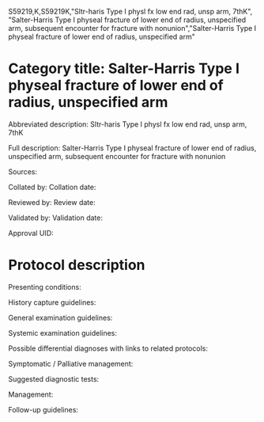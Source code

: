 S59219,K,S59219K,"Sltr-haris Type I physl fx low end rad, unsp arm, 7thK", "Salter-Harris Type I physeal fracture of lower end of radius, unspecified arm, subsequent encounter for fracture with nonunion","Salter-Harris Type I physeal fracture of lower end of radius, unspecified arm"
# Category title: Salter-Harris Type I physeal fracture of lower end of radius, unspecified arm

Abbreviated description: Sltr-haris Type I physl fx low end rad, unsp arm, 7thK

Full description: Salter-Harris Type I physeal fracture of lower end of radius, unspecified arm, subsequent encounter for fracture with nonunion

Sources:

Collated by:
Collation date:

Reviewed by:
Review date:

Validated by:
Validation date:

Approval UID:

# Protocol description

Presenting conditions:

History capture guidelines:

General examination guidelines:

Systemic examination guidelines:

Possible differential diagnoses with links to related protocols:

Symptomatic / Palliative management:

Suggested diagnostic tests:

Management:

Follow-up guidelines:
